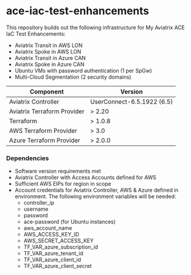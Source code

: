 # ace-iac-test-enhancements
This repository builds out the following infrastructure for My Aviatrix ACE IaC Test Enhancements:

- Aviatrix Transit in AWS LON
- Aviatrix Spoke in AWS LON
- Aviatrix Transit in Azure CAN
- Aviatrix Spoke in Azure CAN
- Ubuntu VMs with password authentication (1 per SpGw)
- Multi-Cloud Segmentation (2 security domains)

Component | Version
--- | ---
Aviatrix Controller | UserConnect-6.5.1922 (6.5)
Aviatrix Terraform Provider | > 2.20
Terraform | > 1.0.8
AWS Terraform Provider | > 3.0
Azure Terraform Provider | > 2.0.0

### Dependencies

- Software version requirements met
- Aviatrix Controller with Access Accounts defined for AWS
- Sufficient AWS EIPs for region in scope
- Account credentials for Aviatrix Controller, AWS & Azure defined in environment. The following environment variables will be needed:
  - controller_ip
  - username
  - password
  - ace-password (for Ubuntu instances)
  - aws_account_name
  - AWS_ACCESS_KEY_ID
  - AWS_SECRET_ACCESS_KEY
  - TF_VAR_azure_subscription_id
  - TF_VAR_azure_tenant_id
  - TF_VAR_azure_client_id
  - TF_VAR_azure_client_secret 


